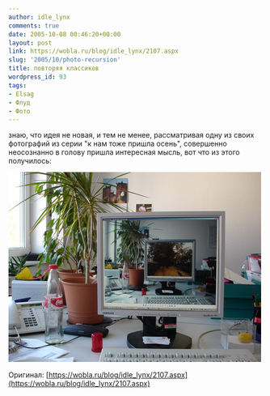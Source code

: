 ```yaml
---
author: idle_lynx
comments: true
date: 2005-10-08 00:46:20+00:00
layout: post
link: https://wobla.ru/blog/idle_lynx/2107.aspx
slug: '2005/10/photo-recursion'
title: повторяя классиков
wordpress_id: 93
tags:
- Elsag
- Флуд
- Фото
---
```


знаю, что идея не новая, и тем не менее, рассматривая одну из своих фотографий из серии "к нам тоже пришла осень", совершенно неосознанно в голову пришла интересная мысль, вот что из этого получилось:

![Working place](images/2007/05/fcfc8ef8-052d-4fb9-a8c0-3d8fe2781e0a.JPG)

Оригинал: [https://wobla.ru/blog/idle_lynx/2107.aspx](https://wobla.ru/blog/idle_lynx/2107.aspx)
